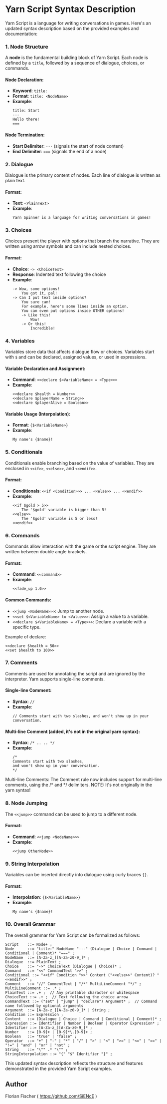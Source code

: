# Yarn Script Syntax Description

Yarn Script is a language for writing conversations in games. Here's an updated syntax description based on the provided examples and documentation:

### 1. **Node Structure**

A **node** is the fundamental building block of Yarn Script. Each node is defined by a `title`, followed by a sequence of dialogue, choices, or commands.

#### Node Declaration:
- **Keyword**: `title:`
- **Format**: `title: <NodeName>`
- **Example**:
  ```yarn
  title: Start
  ---
  Hello there!
  ===
  ```

#### Node Termination:
- **Start Delimiter**: `---` (signals the start of node content)
- **End Delimiter**: `===` (signals the end of a node)

### 2. **Dialogue**

Dialogue is the primary content of nodes. Each line of dialogue is written as plain text.

#### Format:
- **Text**: `<PlainText>`
- **Example**:
  ```yarn
  Yarn Spinner is a language for writing conversations in games!
  ```

### 3. **Choices**

Choices present the player with options that branch the narrative. They are written using arrow symbols and can include nested choices.

#### Format:
- **Choice**: `-> <ChoiceText>`
- **Response**: Indented text following the choice
- **Example**:
  ```yarn
  -> Wow, some options!
      You got it, pal!
  -> Can I put text inside options?
      You sure can!
      For example, here's some lines inside an option.
      You can even put options inside OTHER options!
      -> Like this!
          Wow!
      -> Or this!
          Incredible!
  ```

### 4. **Variables**

Variables store data that affects dialogue flow or choices. Variables start with `$` and can be declared, assigned values, or used in expressions.

#### Variable Declaration and Assignment:
- **Command**: `<<declare $<VariableName> = <Type>>>`
- **Example**:
  ```yarn
  <<declare $health = Number>>
  <<declare $playerName = String>>
  <<declare $playerAlive = Boolean>>
  ```

#### Variable Usage (Interpolation):
- **Format**: `{$<VariableName>}`
- **Example**:
  ```yarn
  My name's {$name}!
  ```

### 5. **Conditionals**

Conditionals enable branching based on the value of variables. They are enclosed in `<<if>>`, `<<else>>`, and `<<endif>>`.

#### Format:
- **Conditionals**: `<<if <Condition>>> ... <<else>> ... <<endif>>`
- **Example**:
  ```yarn
  <<if $gold > 5>>
      The '$gold' variable is bigger than 5!
  <<else>>
      The '$gold' variable is 5 or less!
  <<endif>>
  ```

### 6. **Commands**

Commands allow interaction with the game or the script engine. They are written between double angle brackets.

#### Format:
- **Command**: `<<command>>`
- **Example**:
  ```yarn
  <<fade_up 1.0>>
  ```

#### Common Commands:
- `<<jump <NodeName>>>`: Jump to another node.
- `<<set $<VariableName> to <Value>>>`: Assign a value to a variable.
- `<<declare $<VariableName> = <Type>>>`: Declare a variable with a specific type.

Example of declare:
```yarn
<<declare $health = 50>>
<<set $health to 100>>
```

### 7. **Comments**

Comments are used for annotating the script and are ignored by the interpreter. Yarn supports single-line comments.

#### Single-line Comment:
- **Syntax**: `//`
- **Example**:
  ```yarn
  // Comments start with two slashes, and won't show up in your conversation.
  ```
  
#### Multi-line Comment (added, it's not in the original yarn syntax):
- **Syntax**: ```/* ..
                  .. */```
- **Example**:
  ```yarn
  /*
  Comments start with two slashes,
  and won't show up in your conversation.
  */
  ```
Multi-line Comments: The Comment rule now includes support for multi-line comments, using the /* and */ delimiters. NOTE: It's not originally in the yarn syntax!

### 8. **Node Jumping**

The `<<jump>>` command can be used to jump to a different node.

#### Format:
- **Command**: `<<jump <NodeName>>>`
- **Example**:
  ```yarn
  <<jump OtherNode>>
  ```

### 9. **String Interpolation**

Variables can be inserted directly into dialogue using curly braces `{}`.

#### Format:
- **Interpolation**: `{$<VariableName>}`
- **Example**:
  ```yarn
  My name's {$name}!
  ```

### 10. **Overall Grammar**

The overall grammar for Yarn Script can be formalized as follows:

```ebnf
Script    ::= Node+ ;
Node      ::= "title:" NodeName "---" (Dialogue | Choice | Command | Conditional | Comment)* "===" ;
NodeName  ::= [A-Za-z_][A-Za-z0-9_]* ;
Dialogue  ::= PlainText ;
Choice    ::= "->" ChoiceText (Dialogue | Choice)* ;
Command   ::= "<<" CommandText ">>" ;
Conditional ::= "<<if" Condition ">>" Content ("<<else>>" Content)? "<<endif>>" ;
Comment   ::= "//" CommentText | "/*" MultiLineComment "*/" ;
MultiLineComment ::= .* ;
PlainText ::= .+ ;  // Any printable character or whitespace
ChoiceText ::= .+ ;  // Text following the choice arrow
CommandText ::= ("set" | "jump" | "declare") Argument* ;  // Command name followed by optional arguments
Argument  ::= [A-Za-z_][A-Za-z0-9_]* | String ;
Condition ::= Expression ;
Content   ::= (Dialogue | Choice | Command | Conditional | Comment)* ;
Expression ::= Identifier | Number | Boolean | Operator Expression* ;
Identifier ::= [A-Za-z_][A-Za-z0-9_]* ;
Number    ::= [0-9]+ | [0-9]*\.[0-9]+ ;
Boolean   ::= "true" | "false" ;
Operator  ::= "+" | "-" | "*" | "/" | ">" | "<" | ">=" | "<=" | "==" | "!=" | "and" | "or" | "not" ;
String    ::= "\"" .* "\"" ;
StringInterpolation ::= "{" "$" Identifier "}" ;
```

This updated syntax description reflects the structure and features demonstrated in the provided Yarn Script examples.


## Author

Florian Fischer ( https://github.com/SiENcE )
